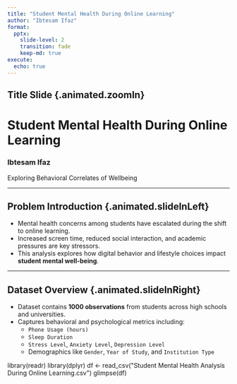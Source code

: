```yaml
---
title: "Student Mental Health During Online Learning"
author: "Ibtesam Ifaz"
format: 
  pptx:
    slide-level: 2
    transition: fade
    keep-md: true
execute:
  echo: true
---
```





## Title Slide {.animated.zoomIn}

# Student Mental Health During Online Learning
### Ibtesam Ifaz  
Exploring Behavioral Correlates of Wellbeing

---

## Problem Introduction {.animated.slideInLeft}

- Mental health concerns among students have escalated during the shift to online learning.
- Increased screen time, reduced social interaction, and academic pressures are key stressors.
- This analysis explores how digital behavior and lifestyle choices impact **student mental well-being**.

---

## Dataset Overview {.animated.slideInRight}

- Dataset contains **1000 observations** from students across high schools and universities.
- Captures behavioral and psychological metrics including:
  - `Phone Usage (hours)`
  - `Sleep Duration`
  - `Stress Level`, `Anxiety Level`, `Depression Level`
  - Demographics like `Gender`, `Year of Study`, and `Institution Type`


library(readr)
library(dplyr)
df <- read_csv("Student Mental Health Analysis During Online Learning.csv")
glimpse(df)
